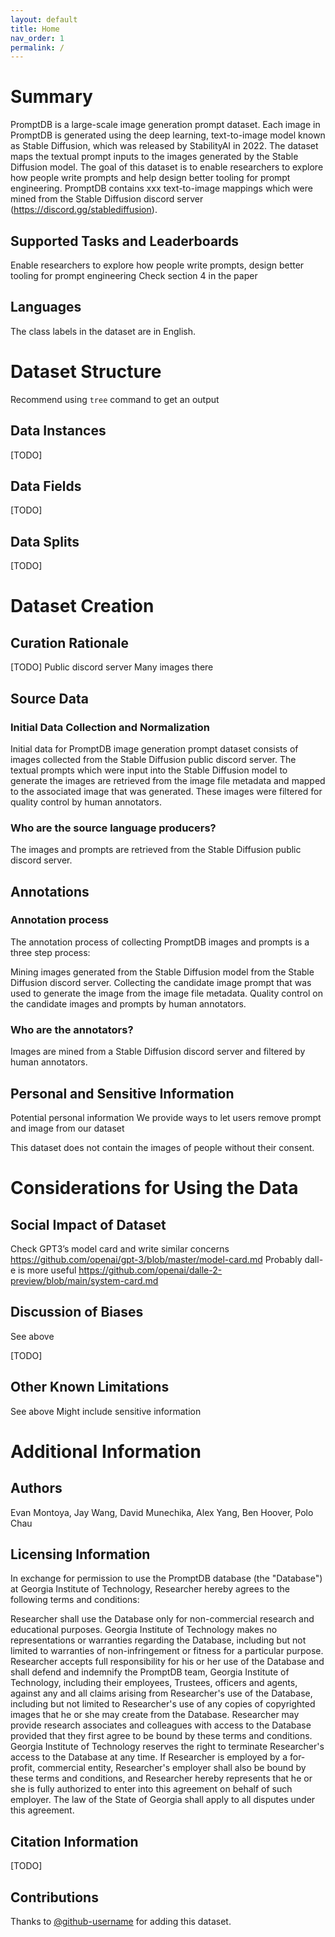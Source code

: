 ```yaml
---
layout: default
title: Home
nav_order: 1
permalink: /
---
```




# Summary

PromptDB is a large-scale image generation prompt dataset. Each image in PromptDB is generated using the deep learning, text-to-image model known as Stable Diffusion, which was released by StabilityAI in 2022. The dataset maps the textual prompt inputs to the images generated by the Stable Diffusion model. The goal of this dataset is to enable researchers to explore how people write prompts and help design better tooling for prompt engineering. PromptDB contains xxx text-to-image mappings which were mined from the Stable Diffusion discord server (https://discord.gg/stablediffusion).

## Supported Tasks and Leaderboards

Enable researchers to explore how people write prompts, design better tooling for prompt engineering
Check section 4 in the paper

## Languages

The class labels in the dataset are in English.

# Dataset Structure

Recommend using `tree` command to get an output

## Data Instances

[TODO]

## Data Fields

[TODO]

## Data Splits

[TODO]

# Dataset Creation

## Curation Rationale

[TODO]
Public discord server
Many images there

## Source Data

### Initial Data Collection and Normalization

Initial data for PromptDB image generation prompt dataset consists of images collected from the Stable Diffusion public discord server. The textual prompts which were input into the Stable Diffusion model to generate the images are retrieved from the image file metadata and mapped to the associated image that was generated. These images were filtered for quality control by human annotators.

### Who are the source language producers?

The images and prompts are retrieved from the Stable Diffusion public discord server.

## Annotations

### Annotation process

The annotation process of collecting PromptDB images and prompts is a three step process:

Mining images generated from the Stable Diffusion model from the Stable Diffusion discord server.
Collecting the candidate image prompt that was used to generate the image from the image file metadata.
Quality control on the candidate images and prompts by human annotators.

### Who are the annotators?

Images are mined from a Stable Diffusion discord server and filtered by human annotators.

## Personal and Sensitive Information

Potential personal information
We provide ways to let users remove prompt and image from our dataset

This dataset does not contain the images of people without their consent.

# Considerations for Using the Data

## Social Impact of Dataset

Check GPT3’s model card and write similar concerns
https://github.com/openai/gpt-3/blob/master/model-card.md
Probably dall-e is more useful
https://github.com/openai/dalle-2-preview/blob/main/system-card.md

## Discussion of Biases

See above

[TODO]

## Other Known Limitations

See above
Might include sensitive information

# Additional Information

## Authors

Evan Montoya, Jay Wang, David Munechika, Alex Yang, Ben Hoover, Polo Chau

## Licensing Information

In exchange for permission to use the PromptDB database (the "Database") at Georgia Institute of Technology, Researcher hereby agrees to the following terms and conditions:

Researcher shall use the Database only for non-commercial research and educational purposes.
Georgia Institute of Technology makes no representations or warranties regarding the Database, including but not limited to warranties of non-infringement or fitness for a particular purpose.
Researcher accepts full responsibility for his or her use of the Database and shall defend and indemnify the PromptDB team, Georgia Institute of Technology, including their employees, Trustees, officers and agents, against any and all claims arising from Researcher's use of the Database, including but not limited to Researcher's use of any copies of copyrighted images that he or she may create from the Database.
Researcher may provide research associates and colleagues with access to the Database provided that they first agree to be bound by these terms and conditions.
Georgia Institute of Technology reserves the right to terminate Researcher's access to the Database at any time.
If Researcher is employed by a for-profit, commercial entity, Researcher's employer shall also be bound by these terms and conditions, and Researcher hereby represents that he or she is fully authorized to enter into this agreement on behalf of such employer.
The law of the State of Georgia shall apply to all disputes under this agreement.

## Citation Information

[TODO]

## Contributions

Thanks to [@github-username](https://github.com/<github-username>) for adding this dataset.



